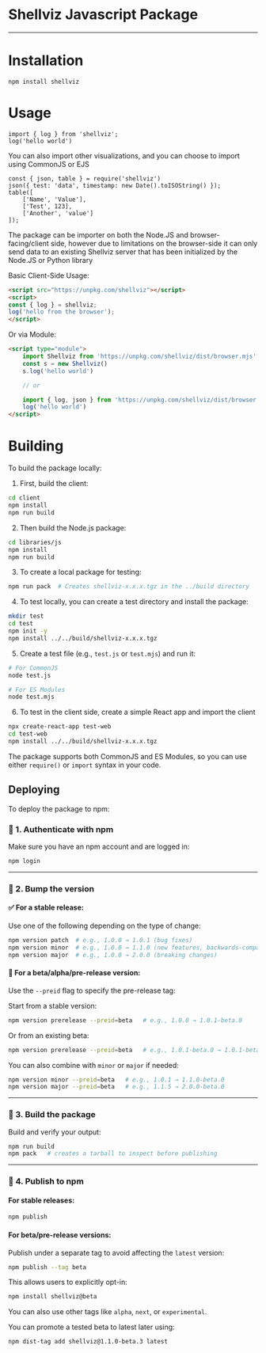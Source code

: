 # Shellviz Javascript Package
----------------------------

# Installation

`npm install shellviz`

# Usage

```
import { log } from 'shellviz';
log('hello world')
```

You can also import other visualizations, and you can choose to import using CommonJS or EJS

```
const { json, table } = require('shellviz')
json({ test: 'data', timestamp: new Date().toISOString() });
table([
    ['Name', 'Value'],
    ['Test', 123],
    ['Another', 'value']
]); 
```

The package can be importer on both the Node.JS and browser-facing/client side, however due to limitations on the browser-side it can only send data to an existing Shellviz server that has been initialized by the Node.JS or Python library


Basic Client-Side Usage:

```html
<script src="https://unpkg.com/shellviz"></script>
<script>
const { log } = shellviz;
log('hello from the browser');
</script>
```

Or via Module:

```html
<script type="module">
    import Shellviz from 'https://unpkg.com/shellviz/dist/browser.mjs';
    const s = new Shellviz()
    s.log('hello world')

    // or

    import { log, json } from 'https://unpkg.com/shellviz/dist/browser.mjs'
    log('hello world')
</script>
```


# Building

To build the package locally:

1. First, build the client:
```bash
cd client
npm install
npm run build
```

2. Then build the Node.js package:
```bash
cd libraries/js
npm install
npm run build
```

3. To create a local package for testing:
```bash
npm run pack  # Creates shellviz-x.x.x.tgz in the ../build directory
```

4. To test locally, you can create a test directory and install the package:
```bash
mkdir test
cd test
npm init -y
npm install ../../build/shellviz-x.x.x.tgz
```

5. Create a test file (e.g., `test.js` or `test.mjs`) and run it:
```bash
# For CommonJS
node test.js

# For ES Modules
node test.mjs
```

6. To test in the client side, create a simple React app and import the client
```bash
npx create-react-app test-web
cd test-web
npm install ../../build/shellviz-x.x.x.tgz
```

The package supports both CommonJS and ES Modules, so you can use either `require()` or `import` syntax in your code.

## Deploying

To deploy the package to npm:

### 🔐 1. Authenticate with npm
Make sure you have an npm account and are logged in:
```bash
npm login
```

---

### 🔁 2. Bump the version

#### ✅ For a stable release:
Use one of the following depending on the type of change:
```bash
npm version patch  # e.g., 1.0.0 → 1.0.1 (bug fixes)
npm version minor  # e.g., 1.0.0 → 1.1.0 (new features, backwards-compatible)
npm version major  # e.g., 1.0.0 → 2.0.0 (breaking changes)
```

#### 🧪 For a beta/alpha/pre-release version:
Use the `--preid` flag to specify the pre-release tag:

Start from a stable version:
```bash
npm version prerelease --preid=beta   # e.g., 1.0.0 → 1.0.1-beta.0
```

Or from an existing beta:
```bash
npm version prerelease --preid=beta   # e.g., 1.0.1-beta.0 → 1.0.1-beta.1
```

You can also combine with `minor` or `major` if needed:
```bash
npm version minor --preid=beta   # e.g., 1.0.1 → 1.1.0-beta.0
npm version major --preid=beta   # e.g., 1.1.5 → 2.0.0-beta.0
```

---

### 🧱 3. Build the package
Build and verify your output:
```bash
npm run build
npm pack   # creates a tarball to inspect before publishing
```

---

### 🚀 4. Publish to npm

#### For stable releases:
```bash
npm publish
```

#### For beta/pre-release versions:
Publish under a separate tag to avoid affecting the `latest` version:
```bash
npm publish --tag beta
```

This allows users to explicitly opt-in:
```bash
npm install shellviz@beta
```

You can also use other tags like `alpha`, `next`, or `experimental`.

You can promote a tested beta to latest later using:
```bash
npm dist-tag add shellviz@1.1.0-beta.3 latest

